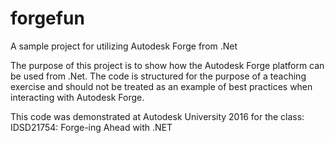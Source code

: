 # forgefun
A sample project for utilizing Autodesk Forge from .Net

The purpose of this project is to show how the Autodesk Forge platform can be used from .Net.
The code is structured for the purpose of a teaching exercise and should not be treated as an example of best practices when interacting with Autodesk Forge.

This code was demonstrated at Autodesk University 2016 for the class: 
IDSD21754: Forge-ing Ahead with .NET
